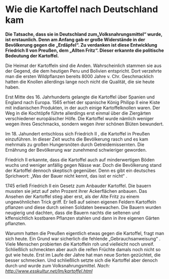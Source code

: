 ﻿# Wie die Kartoffel nach Deutschland kam
**Die Tatsache, dass sie in Deutschland zum„Volksnahrungsmittel“ wurde, ist erstaunlich. Denn am Anfang gab er große Widerstände in der Bevölkerung gegen die „Erdäpfel“. Zu verdanken ist diese Entwicklung Friedrich Ⅱ von Preußen, dem „Allten Fritz“. Dieser erkannte die politische Bedeutung der Kartoffel.**

Die Heimat der Kartoffeln sind die Anden. Wahrscheinlich stammen sie aus der Gegend, die dem heutigen Peru und Bolivien entspricht. Dort verzehrte man die ersten Wildpflanzen bereits 8000 Jahre v. Chr. Geschmacklich hatten die Knollen allerdings lange noch nicht die Qualität, die sie heute haben.

Erst Mitte des 16. Jahrhunderts gelangte die Kartoffel über Spanien und England nach Europa. 1565 erhiet der spanische König Philipp Ⅱ eine Kiste mit indianischen Produkten, in der auch einige Kartoffelknollen waren. Der Weg in die Kochtöpfe führte allerdings erst einmal über die Ziergärten verschiedener europäischer Höfe. Die Kartoffel wurde nämlich weniger wegen ihres Geschmacks, sondern wegen ihrer schönen Blüten bewundert.

Im 18. Jahundert entschloss sich Friedrich Ⅱ , die Kartoffel in Preußen einzuführen. In dieser Zeit wuchs die Bevölkerung rasch und es kam mehrmals zu großen Hungersnöten durch Getreidemissernten. Die Ernährung der Bevölkerung war zunehmend schwieriger geworden.

Friedrich Ⅱ erkannte, dass die Kartoffel auch auf minderwertigen Böden wuchs und weniger anfällig gegen Nässe war. Doch die Bevölkerung stand der Kartoffel dennoch skeptisch gegenüber. Denn es gibt ein deutsches Sprichwort: „Was der Bauer nicht kennt, das isst er nicht“ . 

1745 erließ Friedrich Ⅱ ein Gesetz zum Anbauder Kartoffel. Die bauern mussten sie jetzt auf zehn Prozent ihrer Ackerflächen anbauen. Das Ansehen der Kartoffel stieg aber erst, als der Alte Fritz zu einem ungewöhnlichen Trick griff. Er ließ auf seinen eigenen Feldern Kartoffeln pflanzen und diese durch seinen Soldaten beewachen. Die Bauern wurden neugierig und dachten,  dass die Bauern nachts die seltenen und kffensichtlich kostbaren Pflanzen stahlen und dann in ihre eigenen Gärten pflanzten.

Warumm hatten die Preußen eigentlich etwas gegen die Kartoffel, fragt man sich heute. Ein Grund war sicherlich die fehlende „Gebrauchsanweisung“ . Viele Menschen probierten die Kartoffeln roh und vielleicht noch unreif. Schließlich schmeckten aber auch die reifen Früchte damals noch nicht so gut wie heute. Erst im Laufe der Jahre hat man neue Sorten gezüchtet, die besser schmecken. Und schließlich setzte sich die Kartoffel aber denoch durch und wurde zum Volksnahrungsmittel.
*Nach: http://www.esskultur.net/lm/kartoffel.html*